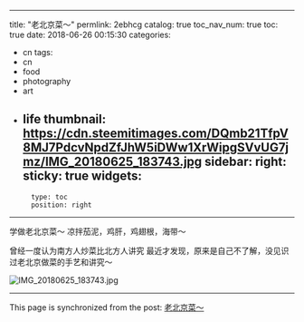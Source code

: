 
---
title: "老北京菜～"
permlink: 2ebhcg
catalog: true
toc_nav_num: true
toc: true
date: 2018-06-26 00:15:30
categories:
- cn
tags:
- cn
- food
- photography
- art
- life
thumbnail: https://cdn.steemitimages.com/DQmb21TfpV8MJ7PdcvNpdZfJhW5iDWw1XrWipgSVvUG7jmz/IMG_20180625_183743.jpg
sidebar:
    right:
        sticky: true
widgets:
    -
        type: toc
        position: right
---


学做老北京菜～
凉拌茄泥，鸡肝，鸡翅根，海带～

曾经一度认为南方人炒菜比北方人讲究
最近才发现，原来是自己不了解，没见识过老北京做菜的手艺和讲究～

![IMG_20180625_183743.jpg](https://cdn.steemitimages.com/DQmb21TfpV8MJ7PdcvNpdZfJhW5iDWw1XrWipgSVvUG7jmz/IMG_20180625_183743.jpg)

- - -

This page is synchronized from the post: [老北京菜～](https://steemit.com/@andrewma/2ebhcg)
